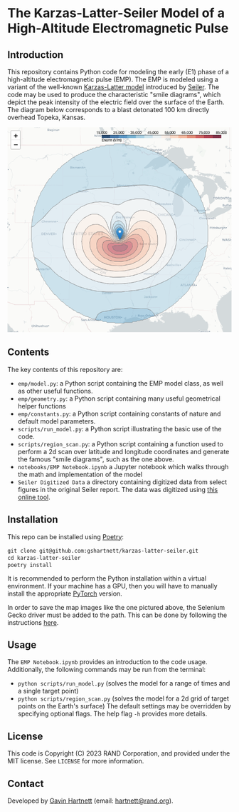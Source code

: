 # The Karzas-Latter-Seiler Model of a High-Altitude Electromagnetic Pulse

## Introduction
This repository contains Python code for modeling the early (E1) phase of a high-altitude electromagnetic pulse (EMP). The EMP is modeled using a variant of the well-known [Karzas-Latter model](https://journals.aps.org/pr/abstract/10.1103/PhysRev.137.B1369) introduced by [Seiler](https://apps.dtic.mil/sti/citations/ADA009208). The code may be used to produce the characteristic "smile diagrams", which depict the peak intensity of the electric field over the surface of the Earth. The diagram below corresponds to a blast detonated 100 km directly overhead Topeka, Kansas.

<img src="Topeka_smile.png" alt="Topeka" width="1000"/>

## Contents
The key contents of this repository are:
- `emp/model.py`: a Python script containing the EMP model class, as well as other useful functions.
- `emp/geometry.py`: a Python script containing many useful geometrical helper functions
- `emp/constants.py`: a Python script containing constants of nature and default model parameters.
- `scripts/run_model.py`: a Python script illustrating the basic use of the code.
- `scripts/region_scan.py`: a Python script containing a function used to perform a 2d scan over latitude and longitude coordinates and generate the famous "smile diagrams", such as the one above.
- `notebooks/EMP Notebook.ipynb` a Jupyter notebook which walks through the math and implementation of the model
- `Seiler Digitized Data` a directory containing digitized data from select figures in the original Seiler report. The data was digitized using [this online tool](https://apps.automeris.io/wpd/).

## Installation
This repo can be installed using [Poetry](https://python-poetry.org/):
```
git clone git@github.com:gshartnett/karzas-latter-seiler.git
cd karzas-latter-seiler
poetry install
```

It is recommended to perform the Python installation within a virtual environment. If your machine has a GPU, then you will have to manually install the appropriate [PyTorch](https://pytorch.org/get-started/locally/) version.

In order to save the map images like the one pictured above, the Selenium Gecko driver must be added to the path. This can be done by following the instructions [here](https://stackoverflow.com/questions/40208051/selenium-using-python-geckodriver-executable-needs-to-be-in-path).

## Usage
The `EMP Notebook.ipynb` provides an introduction to the code usage. Additionally, the following commands may be run from the terminal:
- `python scripts/run_model.py` (solves the model for a range of times and a single target point)
- `python scripts/region_scan.py` (solves the model for a 2d grid of target points on the Earth's surface)
The default settings may be overridden by specifying optional flags. The help flag `-h` provides more details.

## License
This code is Copyright (C) 2023 RAND Corporation, and provided under the MIT license. See `LICENSE` for more information.

## Contact
Developed by [Gavin Hartnett](https://www.rand.org/about/people/h/hartnett_gavin_s.html) (email: hartnett@rand.org).
